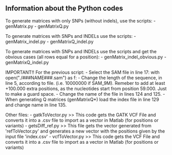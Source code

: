 Information about the Python codes
-----------------------------------

To generate matrices with only SNPs (without indels), use the scripts:
    - genMatrix.py
    - genMatrixQ.py
    

To generate matrices with SNPs and INDELs use the scripts:
    - genMatrix_indel.py
    - genMatrixQ_indel.py
    
    
To generate matrices with SNPs and INDELs use the scripts and get the obvious cases (all rows equal for a position):
    - genMatrix_indel_obvious.py
    - genMatrixQ_indel.py
    
    
IMPORTANT!! For the previous script:
    - Select the SAM file in line 17: with open("./###NAME###.sam") as f:
    - Change the length of the sequence, in line 5, according to file. (i.e. 10000000 if SAM_9M). Remeber to add 
    at least +100.000 extra positions, as the nucleotides start from position 59.000. Just to make a guard space.
    - Change the name of the file in lines 124 and 125.
    - When generating Q matrices (genMatrixQ*) load the index file in line 129 and change name in line 135.
    
    
Other files:
    - gatkToVector.py >> This code gets the GATK VCF File and converts it into a .csv file to import as a vector in Matlab (for positions or variants)
    - getsDiff_ref.py >> This file gets the vector generated from 'refToVector.py' and generates a new vector with the positions given by the input file 'index.csv'
    - vcfToVector.py >> This code gets the VCF File and converts it into a .csv file to import as a vector in Matlab (for positions or variants)
